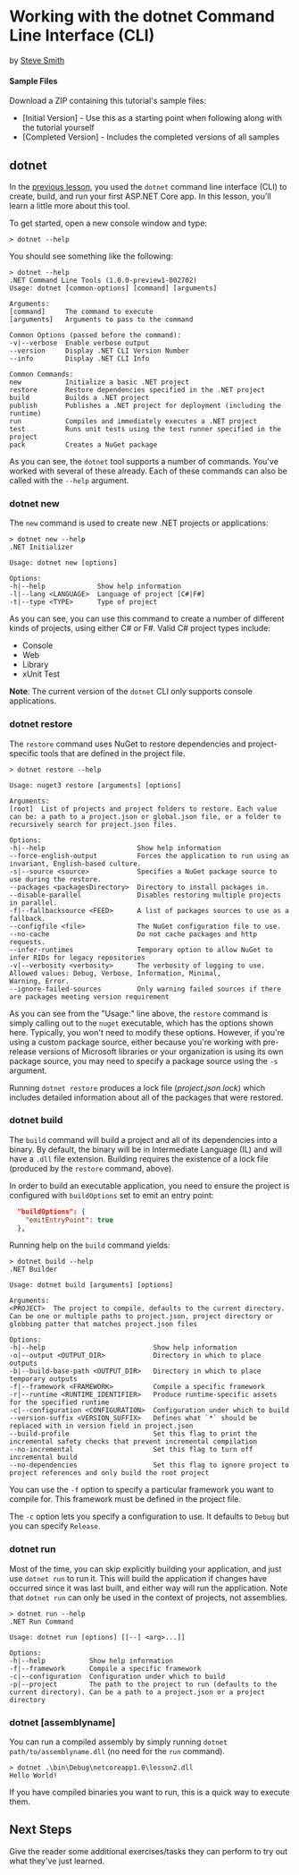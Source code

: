 # Working with the dotnet Command Line Interface (CLI)
by [Steve Smith](http://deviq.com/me/steve-smith)

#### Sample Files
Download a ZIP containing this tutorial's sample files:
- [Initial Version] - Use this as a starting point when following along with the tutorial yourself
- [Completed Version] - Includes the completed versions of all samples

## dotnet

In the [previous lesson](lesson-01.md), you used the ``dotnet`` command line interface (CLI) to create, build, and run your first ASP.NET Core app. In this lesson, you'll learn a little more about this tool.

To get started, open a new console window and type:

    > dotnet --help

You should see something like the following:

    > dotnet --help
    .NET Command Line Tools (1.0.0-preview1-002702)
    Usage: dotnet [common-options] [command] [arguments]

    Arguments:
    [command]     The command to execute
    [arguments]   Arguments to pass to the command

    Common Options (passed before the command):
    -v|--verbose  Enable verbose output
    --version     Display .NET CLI Version Number
    --info        Display .NET CLI Info

    Common Commands:
    new           Initialize a basic .NET project
    restore       Restore dependencies specified in the .NET project
    build         Builds a .NET project
    publish       Publishes a .NET project for deployment (including the runtime)
    run           Compiles and immediately executes a .NET project
    test          Runs unit tests using the test runner specified in the project
    pack          Creates a NuGet package

As you can see, the ``dotnet`` tool supports a number of commands. You've worked with several of these already. Each of these commands can also be called with the ``--help`` argument.

### dotnet new

The ``new`` command is used to create new .NET projects or applications:

    > dotnet new --help
    .NET Initializer

    Usage: dotnet new [options]

    Options:
    -h|--help             Show help information
    -l|--lang <LANGUAGE>  Language of project [C#|F#]
    -t|--type <TYPE>      Type of project

As you can see, you can use this command to create a number of different kinds of projects, using either C# or F#. Valid C# project types include:

- Console
- Web
- Library
- xUnit Test

**Note**: The current version of the ``dotnet`` CLI only supports console applications.

### dotnet restore

The ``restore`` command uses NuGet to restore dependencies and project-specific tools that are defined in the project file.

    > dotnet restore --help

    Usage: nuget3 restore [arguments] [options]

    Arguments:
    [root]  List of projects and project folders to restore. Each value can be: a path to a project.json or global.json file, or a folder to recursively search for project.json files.

    Options:
    -h|--help                       Show help information
    --force-english-output          Forces the application to run using an invariant, English-based culture.
    -s|--source <source>            Specifies a NuGet package source to use during the restore.
    --packages <packagesDirectory>  Directory to install packages in.
    --disable-parallel              Disables restoring multiple projects in parallel.
    -f|--fallbacksource <FEED>      A list of packages sources to use as a fallback.
    --configfile <file>             The NuGet configuration file to use.
    --no-cache                      Do not cache packages and http requests.
    --infer-runtimes                Temporary option to allow NuGet to infer RIDs for legacy repositories
    -v|--verbosity <verbosity>      The verbosity of logging to use. Allowed values: Debug, Verbose, Information, Minimal,
    Warning, Error.
    --ignore-failed-sources         Only warning failed sources if there are packages meeting version requirement

As you can see from the "Usage:" line above, the ``restore`` command is simply calling out to the ``nuget`` executable, which has the options shown here. Typically, you won't need to modify these options. However, if you're using a custom package source, either because you're working with pre-release versions of Microsoft libraries or your organization is using its own package source, you may need to specify a package source using the ``-s`` argument.

Running ``dotnet restore`` produces a lock file (*project.json.lock*) which includes detailed information about all of the packages that were restored.

### dotnet build

The ``build`` command will build a project and all of its dependencies into a binary. By default, the binary will be in Intermediate Language (IL) and will have a ``.dll`` file extension. Building requires the existence of a lock file (produced by the ``restore`` command, above).

In order to build an executable application, you need to ensure the project is configured with ``buildOptions`` set to emit an entry point:

```json
  "buildOptions": {
    "emitEntryPoint": true
  },
```

Running help on the ``build`` command yields:

    > dotnet build --help
    .NET Builder

    Usage: dotnet build [arguments] [options]

    Arguments:
    <PROJECT>  The project to compile, defaults to the current directory. Can be one or multiple paths to project.json, project directory or globbing patter that matches project.json files

    Options:
    -h|--help                           Show help information
    -o|--output <OUTPUT_DIR>            Directory in which to place outputs
    -b|--build-base-path <OUTPUT_DIR>   Directory in which to place temporary outputs
    -f|--framework <FRAMEWORK>          Compile a specific framework
    -r|--runtime <RUNTIME_IDENTIFIER>   Produce runtime-specific assets for the specified runtime
    -c|--configuration <CONFIGURATION>  Configuration under which to build
    --version-suffix <VERSION_SUFFIX>   Defines what `*` should be replaced with in version field in project.json
    --build-profile                     Set this flag to print the incremental safety checks that prevent incremental compilation
    --no-incremental                    Set this flag to turn off incremental build
    --no-dependencies                   Set this flag to ignore project to project references and only build the root project

You can use the ``-f`` option to specify a particular framework you want to compile for. This framework must be defined in the project file. 

The ``-c`` option lets you specify a configuration to use. It defaults to ``Debug`` but you can specify ``Release``.

### dotnet run

Most of the time, you can skip explicitly building your application, and just use ``dotnet run`` to run it. This will build the application if changes have occurred since it was last built, and either way will run the application. Note that ``dotnet run`` can only be used in the context of projects, not assemblies.

    > dotnet run --help
    .NET Run Command

    Usage: dotnet run [options] [[--] <arg>...]]

    Options:
    -h|--help           Show help information
    -f|--framework      Compile a specific framework
    -c|--configuration  Configuration under which to build
    -p|--project        The path to the project to run (defaults to the current directory). Can be a path to a project.json or a project directory

### dotnet [assemblyname]

You can run a compiled assembly by simply running ``dotnet path/to/assemblyname.dll`` (no need for the ``run`` command).

    > dotnet .\bin\Debug\netcoreapp1.0\lesson2.dll
    Hello World!

If you have compiled binaries you want to run, this is a quick way to execute them.


## Next Steps

Give the reader some additional exercises/tasks they can perform to try out what they've just learned.